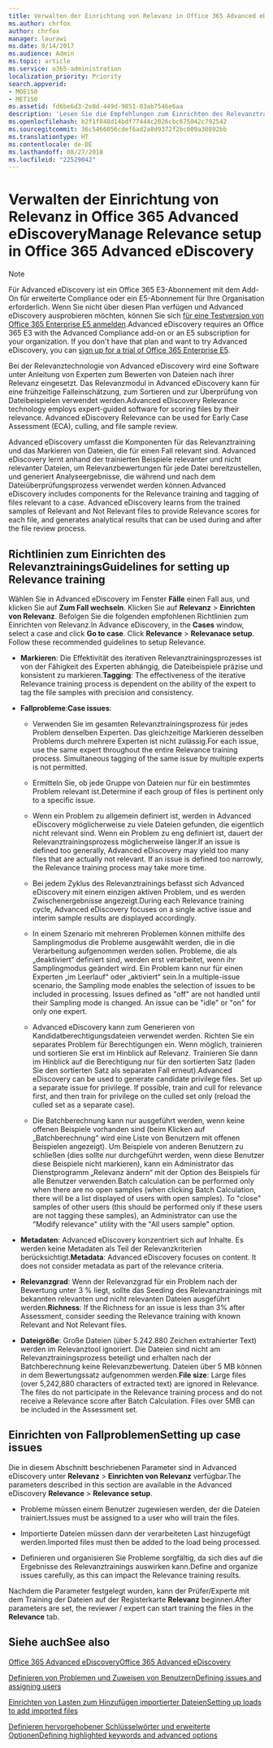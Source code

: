 ```yaml
---
title: Verwalten der Einrichtung von Relevanz in Office 365 Advanced eDiscovery
ms.author: chrfox
author: chrfox
manager: laurawi
ms.date: 9/14/2017
ms.audience: Admin
ms.topic: article
ms.service: o365-administration
localization_priority: Priority
search.appverid:
- MOE150
- MET150
ms.assetid: fd6be6d3-2e8d-449d-9851-03ab7546e6aa
description: 'Lesen Sie die Empfehlungen zum Einrichten des Relevanztrainings in Office 365 Advanced eDiscovery, um Dateien nach ihrer Relevanz zu beurteilen und Analyseergebnisse zu generieren.  '
ms.openlocfilehash: b2f1f848d14bdf77444c2026cbc675042c792542
ms.sourcegitcommit: 36c5466056cdef6ad2a8d9372f2bc009a30892bb
ms.translationtype: HT
ms.contentlocale: de-DE
ms.lasthandoff: 08/27/2018
ms.locfileid: "22529042"
---
```

# <a name="manage-relevance-setup-in-office-365-advanced-ediscovery"></a><span data-ttu-id="fd4ea-103">Verwalten der Einrichtung von Relevanz in Office 365 Advanced eDiscovery</span><span class="sxs-lookup"><span data-stu-id="fd4ea-103">Manage Relevance setup in Office 365 Advanced eDiscovery</span></span>

> [!NOTE]
> <span data-ttu-id="fd4ea-p101">Für Advanced eDiscovery ist ein Office 365 E3-Abonnement mit dem Add-On für erweiterte Compliance oder ein E5-Abonnement für Ihre Organisation erforderlich. Wenn Sie nicht über diesen Plan verfügen und Advanced eDiscovery ausprobieren möchten, können Sie sich [für eine Testversion von Office 365 Enterprise E5 anmelden](https://go.microsoft.com/fwlink/p/?LinkID=698279).</span><span class="sxs-lookup"><span data-stu-id="fd4ea-p101">Advanced eDiscovery requires an Office 365 E3 with the Advanced Compliance add-on or an E5 subscription for your organization. If you don't have that plan and want to try Advanced eDiscovery, you can [sign up for a trial of Office 365 Enterprise E5](https://go.microsoft.com/fwlink/p/?LinkID=698279).</span></span> 
  
 <span data-ttu-id="fd4ea-p102">Bei der Relevanztechnologie von Advanced eDiscovery wird eine Software unter Anleitung von Experten zum Bewerten von Dateien nach ihrer Relevanz eingesetzt. Das Relevanzmodul in Advanced eDiscovery kann für eine frühzeitige Falleinschätzung, zum Sortieren und zur Überprüfung von Dateibeispielen verwendet werden.</span><span class="sxs-lookup"><span data-stu-id="fd4ea-p102">Advanced eDiscovery Relevance technology employs expert-guided software for scoring files by their relevance. Advanced eDiscovery Relevance can be used for Early Case Assessment (ECA), culling, and file sample review.</span></span> 
  
 <span data-ttu-id="fd4ea-p103">Advanced eDiscovery umfasst die Komponenten für das Relevanztraining und das Markieren von Dateien, die für einen Fall relevant sind. Advanced eDiscovery lernt anhand der trainierten Beispiele relevanter und nicht relevanter Dateien, um Relevanzbewertungen für jede Datei bereitzustellen, und generiert Analyseergebnisse, die während und nach dem Dateiüberprüfungsprozess verwendet werden können.</span><span class="sxs-lookup"><span data-stu-id="fd4ea-p103">Advanced eDiscovery includes components for the Relevance training and tagging of files relevant to a case. Advanced eDiscovery learns from the trained samples of Relevant and Not Relevant files to provide Relevance scores for each file, and generates analytical results that can be used during and after the file review process.</span></span> 
  
## <a name="guidelines-for-setting-up-relevance-training"></a><span data-ttu-id="fd4ea-110">Richtlinien zum Einrichten des Relevanztrainings</span><span class="sxs-lookup"><span data-stu-id="fd4ea-110">Guidelines for setting up Relevance training</span></span>

 <span data-ttu-id="fd4ea-p104">Wählen Sie in Advanced eDiscovery im Fenster **Fälle** einen Fall aus, und klicken Sie auf **Zum Fall wechseln**. Klicken Sie auf **Relevanz** \> **Einrichten von Relevanz**. Befolgen Sie die folgenden empfohlenen Richtlinien zum Einrichten von Relevanz.</span><span class="sxs-lookup"><span data-stu-id="fd4ea-p104">In Advance eDiscovery, in the **Cases** window, select a case and click **Go to case**. Click **Relevance** \> **Relevanace setup**. Follow these recommended guidelines to setup Relevance.</span></span> 
  
- <span data-ttu-id="fd4ea-114">**Markieren**: Die Effektivität des iterativen Relevanztrainingsprozesses ist von der Fähigkeit des Experten abhängig, die Dateibeispiele präzise und konsistent zu markieren.</span><span class="sxs-lookup"><span data-stu-id="fd4ea-114">**Tagging**: The effectiveness of the iterative Relevance training process is dependent on the ability of the expert to tag the file samples with precision and consistency.</span></span>
    
- <span data-ttu-id="fd4ea-115">**Fallprobleme**:</span><span class="sxs-lookup"><span data-stu-id="fd4ea-115">**Case issues**:</span></span> 
    
  - <span data-ttu-id="fd4ea-p105">Verwenden Sie im gesamten Relevanztrainingsprozess für jedes Problem denselben Experten. Das gleichzeitige Markieren desselben Problems durch mehrere Experten ist nicht zulässig.</span><span class="sxs-lookup"><span data-stu-id="fd4ea-p105">For each issue, use the same expert throughout the entire Relevance training process. Simultaneous tagging of the same issue by multiple experts is not permitted.</span></span>
    
  - <span data-ttu-id="fd4ea-118">Ermitteln Sie, ob jede Gruppe von Dateien nur für ein bestimmtes Problem relevant ist.</span><span class="sxs-lookup"><span data-stu-id="fd4ea-118">Determine if each group of files is pertinent only to a specific issue.</span></span> 
    
  - <span data-ttu-id="fd4ea-p106">Wenn ein Problem zu allgemein definiert ist, werden in Advanced eDiscovery möglicherweise zu viele Dateien gefunden, die eigentlich nicht relevant sind. Wenn ein Problem zu eng definiert ist, dauert der Relevanztrainingsprozess möglicherweise länger.</span><span class="sxs-lookup"><span data-stu-id="fd4ea-p106">If an issue is defined too generally, Advanced eDiscovery may yield too many files that are actually not relevant. If an issue is defined too narrowly, the Relevance training process may take more time.</span></span> 
    
  - <span data-ttu-id="fd4ea-121">Bei jedem Zyklus des Relevanztrainings befasst sich Advanced eDiscovery mit einem einzigen aktiven Problem, und es werden Zwischenergebnisse angezeigt.</span><span class="sxs-lookup"><span data-stu-id="fd4ea-121">During each Relevance training cycle, Advanced eDiscovery focuses on a single active issue and interim sample results are displayed accordingly.</span></span>
    
  - <span data-ttu-id="fd4ea-p107">In einem Szenario mit mehreren Problemen können mithilfe des Samplingmodus die Probleme ausgewählt werden, die in die Verarbeitung aufgenommen werden sollen. Probleme, die als „deaktiviert“ definiert sind, werden erst verarbeitet, wenn ihr Samplingmodus geändert wird. Ein Problem kann nur für einen Experten „im Leerlauf“ oder „aktiviert“ sein.</span><span class="sxs-lookup"><span data-stu-id="fd4ea-p107">In a multiple-issue scenario, the Sampling mode enables the selection of issues to be included in processing. Issues defined as "off" are not handled until their Sampling mode is changed. An issue can be "idle" or "on" for only one expert.</span></span>
    
  -  <span data-ttu-id="fd4ea-p108">Advanced eDiscovery kann zum Generieren von Kandidatberechtigungsdateien verwendet werden. Richten Sie ein separates Problem für Berechtigungen ein. Wenn möglich, trainieren und sortieren Sie erst im Hinblick auf Relevanz. Trainieren Sie dann im Hinblick auf die Berechtigung nur für den sortierten Satz (laden Sie den sortierten Satz als separaten Fall erneut).</span><span class="sxs-lookup"><span data-stu-id="fd4ea-p108">Advanced eDiscovery can be used to generate candidate privilege files. Set up a separate issue for privilege. If possible, train and cull for relevance first, and then train for privilege on the culled set only (reload the culled set as a separate case).</span></span> 
    
  - <span data-ttu-id="fd4ea-p109">Die Batchberechnung kann nur ausgeführt werden, wenn keine offenen Beispiele vorhanden sind (beim Klicken auf „Batchberechnung“ wird eine Liste von Benutzern mit offenen Beispielen angezeigt). Um Beispiele von anderen Benutzern zu schließen (dies sollte nur durchgeführt werden, wenn diese Benutzer diese Beispiele nicht markieren), kann ein Administrator das Dienstprogramm „Relevanz ändern“ mit der Option des Beispiels für alle Benutzer verwenden.</span><span class="sxs-lookup"><span data-stu-id="fd4ea-p109">Batch calculation can be performed only when there are no open samples (when clicking Batch Calculation, there will be a list displayed of users with open samples). To "close" samples of other users (this should be performed only if these users are not tagging these samples), an Administrator can use the "Modify relevance" utility with the "All users sample" option.</span></span>
    
- <span data-ttu-id="fd4ea-p110">**Metadaten**: Advanced eDiscovery konzentriert sich auf Inhalte. Es werden keine Metadaten als Teil der Relevanzkriterien berücksichtigt.</span><span class="sxs-lookup"><span data-stu-id="fd4ea-p110">**Metadata**: Advanced eDiscovery focuses on content. It does not consider metadata as part of the relevance criteria.</span></span> 
    
- <span data-ttu-id="fd4ea-132">**Relevanzgrad**: Wenn der Relevanzgrad für ein Problem nach der Bewertung unter 3 % liegt, sollte das Seeding des Relevanztrainings mit bekannten relevanten und nicht relevanten Dateien ausgeführt werden.</span><span class="sxs-lookup"><span data-stu-id="fd4ea-132">**Richness**: If the Richness for an issue is less than 3% after Assessment, consider seeding the Relevance training with known Relevant and Not Relevant files.</span></span>
    
- <span data-ttu-id="fd4ea-p111">**Dateigröße**: Große Dateien (über 5.242.880 Zeichen extrahierter Text) werden im Relevanztool ignoriert. Die Dateien sind nicht am Relevanztrainingsprozess beteiligt und erhalten nach der Batchberechnung keine Relevanzbewertung. Dateien über 5 MB können in dem Bewertungssatz aufgenommen werden.</span><span class="sxs-lookup"><span data-stu-id="fd4ea-p111">**File size**: Large files (over 5,242,880 characters of extracted text) are ignored in Relevance. The files do not participate in the Relevance training process and do not receive a Relevance score after Batch Calculation. Files over 5MB can be included in the Assessment set.</span></span>
    
## <a name="setting-up-case-issues"></a><span data-ttu-id="fd4ea-136">Einrichten von Fallproblemen</span><span class="sxs-lookup"><span data-stu-id="fd4ea-136">Setting up case issues</span></span>

<span data-ttu-id="fd4ea-137">Die in diesem Abschnitt beschriebenen Parameter sind in Advanced eDiscovery unter **Relevanz** \> **Einrichten von Relevanz** verfügbar.</span><span class="sxs-lookup"><span data-stu-id="fd4ea-137">The parameters described in this section are available in the Advanced eDiscovery **Relevance** \> **Relevance setup**.</span></span> 
  
- <span data-ttu-id="fd4ea-138">Probleme müssen einem Benutzer zugewiesen werden, der die Dateien trainiert.</span><span class="sxs-lookup"><span data-stu-id="fd4ea-138">Issues must be assigned to a user who will train the files.</span></span>
    
- <span data-ttu-id="fd4ea-139">Importierte Dateien müssen dann der verarbeiteten Last hinzugefügt werden.</span><span class="sxs-lookup"><span data-stu-id="fd4ea-139">Imported files must then be added to the load being processed.</span></span>
    
- <span data-ttu-id="fd4ea-140">Definieren und organisieren Sie Probleme sorgfältig, da sich dies auf die Ergebnisse des Relevanztrainings auswirken kann.</span><span class="sxs-lookup"><span data-stu-id="fd4ea-140">Define and organize issues carefully, as this can impact the Relevance training results.</span></span>
    
<span data-ttu-id="fd4ea-141">Nachdem die Parameter festgelegt wurden, kann der Prüfer/Experte mit dem Training der Dateien auf der Registerkarte **Relevanz** beginnen.</span><span class="sxs-lookup"><span data-stu-id="fd4ea-141">After parameters are set, the reviewer / expert can start training the files in the **Relevance** tab.</span></span> 
  
## <a name="see-also"></a><span data-ttu-id="fd4ea-142">Siehe auch</span><span class="sxs-lookup"><span data-stu-id="fd4ea-142">See also</span></span>

[<span data-ttu-id="fd4ea-143">Office 365 Advanced eDiscovery</span><span class="sxs-lookup"><span data-stu-id="fd4ea-143">Office 365 Advanced eDiscovery</span></span>](office-365-advanced-ediscovery.md)
  
[<span data-ttu-id="fd4ea-144">Definieren von Problemen und Zuweisen von Benutzern</span><span class="sxs-lookup"><span data-stu-id="fd4ea-144">Defining issues and assigning users</span></span>](define-issues-and-assign-users.md)
  
[<span data-ttu-id="fd4ea-145">Einrichten von Lasten zum Hinzufügen importierter Dateien</span><span class="sxs-lookup"><span data-stu-id="fd4ea-145">Setting up loads to add imported files</span></span>](set-up-loads-to-add-imported-files.md)
  
[<span data-ttu-id="fd4ea-146">Definieren hervorgehobener Schlüsselwörter und erweiterte Optionen</span><span class="sxs-lookup"><span data-stu-id="fd4ea-146">Defining highlighted keywords and advanced options</span></span>](define-highlighted-keywords-and-advanced-options.md)

